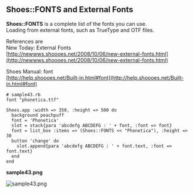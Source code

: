 Shoes::FONTS and External Fonts
-------------------------------

**Shoes::FONTS** is a complete list of the fonts you can use. <br>
Loading from external fonts, such as TrueType and OTF files. <br>


References are <br>
New Today: External Fonts <br>
  [http://newwws.shoooes.net/2008/10/06/new-external-fonts.html](http://newwws.shoooes.net/2008/10/06/new-external-fonts.html) <br>

Shoes Manual: font <br>
  [http://help.shoooes.net/Built-in.html#font](http://help.shoooes.net/Built-in.html#font) <br>

	# sample43.rb
	font "phonetica.ttf"
	
	Shoes.app :width => 350, :height => 500 do
	  background peachpuff
	  font = 'Phonetica'
	  slot = stack{para 'abcdefg ABCDEFG : ' + font, :font => font}
	  font = list_box :items => (Shoes::FONTS << "Phonetica"), :height => 30
	  button 'change' do
	    slot.append{para 'abcdefg ABCDEFG : ' + font.text, :font => font.text}
	  end
	end

**sample43.png**

![sample43.png](http://www.rin-shun.com/rubylearning/shoes/shoes_tutorial_html/images/sample43.png) <!-- patch -->
